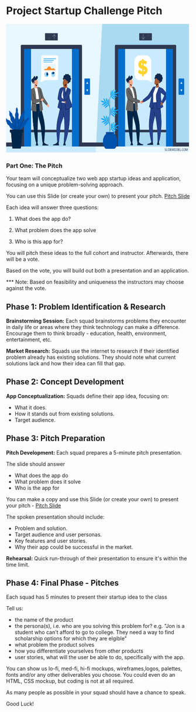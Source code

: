 # Project Startup Challenge Pitch

<img src="pitch.png" width="500" height="350">

### Part One: The Pitch

Your team will conceptualize two web app startup ideas and application, focusing on a unique problem-solving approach.

You can use this Slide (or create your own) to present your pitch.
[Pitch Slide](https://docs.google.com/presentation/d/1qK14oA9yGXFtaGepRByEBg_T0r2IblGUeZTuUw8fdNw/edit#slide=id.g232c0c426ca_0_200)

Each idea will answer three questions:

1. What does the app do?

1. What problem does the app solve

1. Who is this app for?

You will pitch these ideas to the full cohort and instructor. Afterwards, there will be a vote.

Based on the vote, you will build out both a presentation and an application.

\*\*\* Note: Based on feasibility and uniqueness the instructors may choose against the vote.

## Phase 1: Problem Identification & Research

**Brainstorming Session:** Each squad brainstorms problems they encounter in daily life or areas where they think technology can make a difference. Encourage them to think broadly - education, health, environment, entertainment, etc.

**Market Research:** Squads use the internet to research if their identified problem already has existing solutions. They should note what current solutions lack and how their idea can fill that gap.

## Phase 2: Concept Development

**App Conceptualization:** Squads define their app idea, focusing on:

- What it does.
- How it stands out from existing solutions.
- Target audience.

## Phase 3: Pitch Preparation

**Pitch Development:** Each squad prepares a 5-minute pitch presentation.

The slide should answer

- What does the app do
- What problem does it solve
- Who is the app for

You can make a copy and use this Slide (or create your own) to present your pitch - [Pitch Slide](https://docs.google.com/presentation/d/1qK14oA9yGXFtaGepRByEBg_T0r2IblGUeZTuUw8fdNw/edit#slide=id.g232c0c426ca_0_200)

The spoken presentation should include:

- Problem and solution.
- Target audience and user personas.
- Key features and user stories.
- Why their app could be successful in the market.

**Rehearsal:** Quick run-through of their presentation to ensure it's within the time limit.

## Phase 4: Final Phase - Pitches

Each squad has 5 minutes to present their startup idea to the class

Tell us:

- the name of the product
- the persona(s), i.e. who are you solving this problem for? e.g. "Jon is a student who can't afford to go to college. They need a way to find scholarship options for which they are elgible"
- what problem the product solves
- how you differentiate yourselves from other products
- user stories, what will the user be able to do, specifically with the app.

You can show us lo-fi, med-fi, hi-fi mockups, wireframes,logos, palettes, fonts and/or any other deliverables you choose. You could even do an HTML, CSS mockup, but coding is not at all required.

As many people as possible in your squad should have a chance to speak.

Good Luck!
